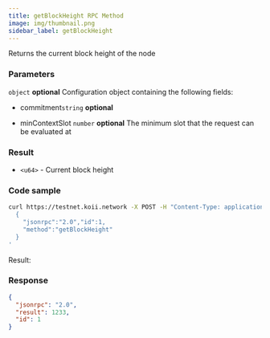 ```yaml
---
title: getBlockHeight RPC Method
image: img/thumbnail.png
sidebar_label: getBlockHeight
---
```



Returns the current block height of the node

### Parameters

`object` **optional**
Configuration object containing the following fields:

- commitment`string` **optional**

- minContextSlot `number` **optional**
    The minimum slot that the request can be evaluated at

### Result

*   `<u64>` - Current block height

### Code sample

```sh
curl https://testnet.koii.network -X POST -H "Content-Type: application/json" -d '
  {
    "jsonrpc":"2.0","id":1,
    "method":"getBlockHeight"
  }
'
```


Result:

### Response

```json
{
  "jsonrpc": "2.0",
  "result": 1233,
  "id": 1
}
```
